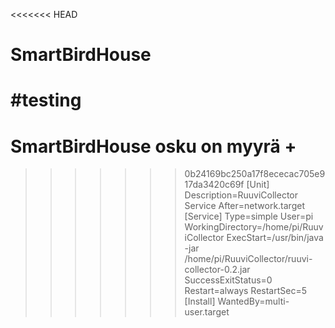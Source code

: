<<<<<<< HEAD
# SmartBirdHouse
#testing
=======
# SmartBirdHouse osku on myyrä + 
>>>>>>> 0b24169bc250a17f8ececac705e917da3420c69f
[Unit]
Description=RuuviCollector Service
After=network.target
[Service]
Type=simple
User=pi
WorkingDirectory=/home/pi/RuuviCollector
ExecStart=/usr/bin/java -jar /home/pi/RuuviCollector/ruuvi-collector-0.2.jar
SuccessExitStatus=0
Restart=always
RestartSec=5
[Install]
WantedBy=multi-user.target